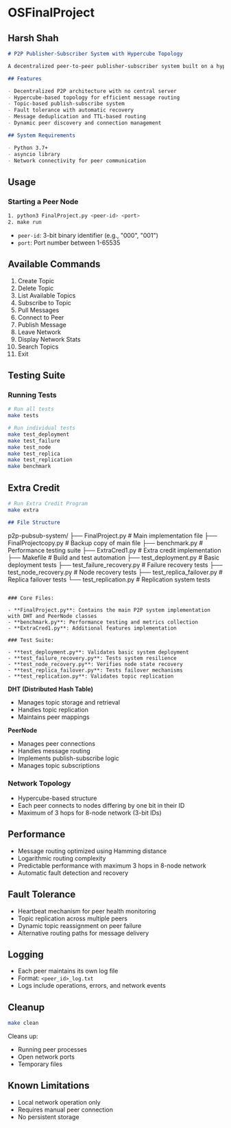 # OSFinalProject
## Harsh Shah

```markdown
# P2P Publisher-Subscriber System with Hypercube Topology

A decentralized peer-to-peer publisher-subscriber system built on a hypercube topology, enabling efficient message routing and fault-tolerant communication.

## Features

- Decentralized P2P architecture with no central server
- Hypercube-based topology for efficient message routing
- Topic-based publish-subscribe system
- Fault tolerance with automatic recovery
- Message deduplication and TTL-based routing
- Dynamic peer discovery and connection management

## System Requirements

- Python 3.7+
- asyncio library
- Network connectivity for peer communication

```

## Usage

### Starting a Peer Node

```bash
1. python3 FinalProject.py <peer-id> <port>
2. make run
```

- `peer-id`: 3-bit binary identifier (e.g., "000", "001")
- `port`: Port number between 1-65535

## Available Commands

1. Create Topic
2. Delete Topic
3. List Available Topics
4. Subscribe to Topic
5. Pull Messages
6. Connect to Peer
7. Publish Message
8. Leave Network
9. Display Network Stats
10. Search Topics
11. Exit

## Testing Suite

### Running Tests

```bash
# Run all tests
make tests

# Run individual tests
make test_deployment
make test_failure
make test_node
make test_replica
make test_replication
make benchmark
```

## Extra Credit
```bash
# Run Extra Credit Program
make extra
```



```markdown
## File Structure

```
p2p-pubsub-system/
├── FinalProject.py          # Main implementation file
├── FinalProjectcopy.py      # Backup copy of main file
├── benchmark.py             # Performance testing suite
├── ExtraCred1.py            # Extra credit implementation
├── Makefile                 # Build and test automation
├── test_deployment.py       # Basic deployment tests
├── test_failure_recovery.py # Failure recovery tests
├── test_node_recovery.py    # Node recovery tests
├── test_replica_failover.py # Replica failover tests
└── test_replication.py      # Replication system tests
```

### Core Files:

- **FinalProject.py**: Contains the main P2P system implementation with DHT and PeerNode classes
- **benchmark.py**: Performance testing and metrics collection
- **ExtraCred1.py**: Additional features implementation

### Test Suite:

- **test_deployment.py**: Validates basic system deployment
- **test_failure_recovery.py**: Tests system resilience
- **test_node_recovery.py**: Verifies node state recovery
- **test_replica_failover.py**: Tests failover mechanisms
- **test_replication.py**: Validates topic replication
```


**DHT (Distributed Hash Table)**
- Manages topic storage and retrieval
- Handles topic replication
- Maintains peer mappings

**PeerNode**
- Manages peer connections
- Handles message routing
- Implements publish-subscribe logic
- Manages topic subscriptions

### Network Topology

- Hypercube-based structure
- Each peer connects to nodes differing by one bit in their ID
- Maximum of 3 hops for 8-node network (3-bit IDs)

## Performance

- Message routing optimized using Hamming distance
- Logarithmic routing complexity
- Predictable performance with maximum 3 hops in 8-node network
- Automatic fault detection and recovery

## Fault Tolerance

- Heartbeat mechanism for peer health monitoring
- Topic replication across multiple peers
- Dynamic topic reassignment on peer failure
- Alternative routing paths for message delivery

## Logging

- Each peer maintains its own log file
- Format: `<peer_id>_log.txt`
- Logs include operations, errors, and network events

## Cleanup

```bash
make clean
```

Cleans up:
- Running peer processes
- Open network ports
- Temporary files

## Known Limitations

- Local network operation only
- Requires manual peer connection
- No persistent storage
